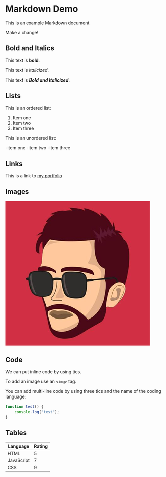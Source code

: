 # Markdown Demo

This is an example Markdown document

Make a change!

## Bold and Italics

This text is **bold**.

This text is _italicized_.

This text is **_Bold and Italicized_**.

## Lists

This is an ordered list:

1. Item one
2. Item two
3. Item three

This is an unordered list:

-item one
-item two
-item three

## Links

This is a link to [my portfolio](https://github.com/Daiyegamer)

## Images

![My avatar](Adil.Avatar.jfif )

## Code

We can put inline code by using tics.

To add an image use an `<img>` tag.

You can add multi-line code by using three tics and the name of the coding language:

```javascript
function test() {
    console.log("test");
}
```
## Tables

| Language    | Rating  |
| --------    | ------   |
|     HTML    | 5        |
| JavaScript  | 7        |
| CSS         |  9       |

